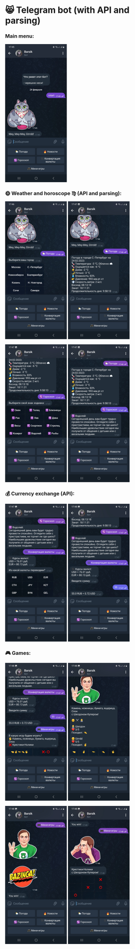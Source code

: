 # 😸 Telegram bot (with API and parsing)
### Main menu:
<img src="https://github.com/StefanEpic/BarsikisBOT/blob/main/images/start.jpg" width="200">

### 🌞 Weather and horoscope ♍ (API and parsing):
<p><img src="https://github.com/StefanEpic/BarsikisBOT/blob/main/images/weather1.jpg" width="200">
<img src="https://github.com/StefanEpic/BarsikisBOT/blob/main/images/weather2.jpg" width="200"></p>
<p><img src="https://github.com/StefanEpic/BarsikisBOT/blob/main/images/horo1.jpg" width="200">
<img src="https://github.com/StefanEpic/BarsikisBOT/blob/main/images/horo2.jpg" width="200"></p>

### 💰 Currency exchange (API):
<p><img src="https://github.com/StefanEpic/BarsikisBOT/blob/main/images/conver1.jpg" width="200">
<img src="https://github.com/StefanEpic/BarsikisBOT/blob/main/images/conver2.jpg" width="200"></p>

### 🎮 Games:
<p><img src="https://github.com/StefanEpic/BarsikisBOT/blob/main/images/games.jpg" width="200">
<img src="https://github.com/StefanEpic/BarsikisBOT/blob/main/images/game1.jpg" width="200"></p>
<p><img src="https://github.com/StefanEpic/BarsikisBOT/blob/main/images/game2.jpg" width="200">
<img src="https://github.com/StefanEpic/BarsikisBOT/blob/main/images/game3.jpg" width="200"></p>
